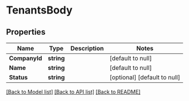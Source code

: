# TenantsBody

## Properties
Name | Type | Description | Notes
------------ | ------------- | ------------- | -------------
**CompanyId** | **string** |  | [default to null]
**Name** | **string** |  | [default to null]
**Status** | **string** |  | [optional] [default to null]

[[Back to Model list]](../README.md#documentation-for-models) [[Back to API list]](../README.md#documentation-for-api-endpoints) [[Back to README]](../README.md)

